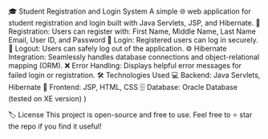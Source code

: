 🎓 Student Registration and Login System
A simple 🌐 web application for student registration and login built with Java Servlets, JSP, and Hibernate.
📝 Registration: Users can register with:
First Name, Middle Name, Last Name
Email, User ID, and Password
🔑 Login: Registered users can log in securely.
🚪 Logout: Users can safely log out of the application.
⚙️ Hibernate Integration: Seamlessly handles database connections and object-relational mapping (ORM).
❌ Error Handling: Displays helpful error messages for failed login or registration.
🛠️ Technologies Used
💻 Backend: Java Servlets, Hibernate
🎨 Frontend: JSP, HTML, CSS
🗄️ Database: Oracle Database (tested on XE version)
)

🏷️ License
This project is open-source and free to use. Feel free to ⭐ star the repo if you find it useful!

